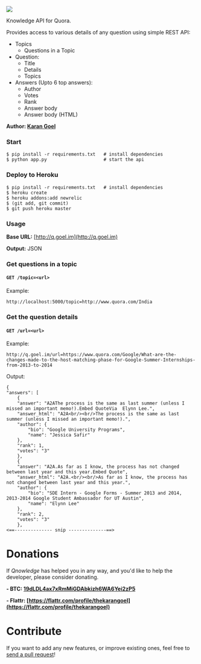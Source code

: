 [![](https://raw.github.com/karan/Qnowledge/master/logo.png)](https://github.com/karan/Qnowledge#usage)

Knowledge API for Quora.

Provides access to various details of any question using simple REST API:

- Topics
    - Questions in a Topic
- Question:
    - Title
    - Details
    - Topics
- Answers (Upto 6 top answers):
    - Author
    - Votes
    - Rank
    - Answer body
    - Answer body (HTML)

**Author: [Karan Goel](http://www.goel.im/)**

### Start

    $ pip install -r requirements.txt   # install dependencies
    $ python app.py                     # start the api

### Deploy to Heroku

    $ pip install -r requirements.txt   # install dependencies
    $ heroku create
    $ heroku addons:add newrelic
    $ (git add, git commit)
    $ git push heroku master

### Usage

**Base URL:** [http://q.goel.im](http://q.goel.im)

**Output:** JSON

### Get questions in a topic

#### `GET /topic=<url>`

Example:

`http://localhost:5000/topic=http://www.quora.com/India`

### Get the question details

#### `GET /url=<url>`

Example:

`http://q.goel.im/url=https://www.quora.com/Google/What-are-the-changes-made-to-the-host-matching-phase-for-Google-Summer-Internships-from-2013-to-2014`

Output:

    {
    "answers": [
        {
        "answer": "A2AThe process is the same as last summer (unless I missed an important memo!).Embed QuoteVia  Elynn Lee.", 
        "answer_html": "A2A<br/><br/>The process is the same as last summer (unless I missed an important memo!).", 
        "author": {
            "bio": "Google University Programs", 
            "name": "Jessica Safir"
        }, 
        "rank": 1, 
        "votes": "3"
        }, 
        {
        "answer": "A2A.As far as I know, the process has not changed between last year and this year.Embed Quote", 
        "answer_html": "A2A.<br/><br/>As far as I know, the process has not changed between last year and this year.", 
        "author": {
            "bio": "SDE Intern - Google Forms - Summer 2013 and 2014, 2013-2014 Google Student Ambassador for UT Austin", 
            "name": "Elynn Lee"
        }, 
        "rank": 2, 
        "votes": "3"
        }, 
    <==-------------- snip --------------==>

Donations
=============

If *Qnowledge* has helped you in any way, and you'd like to help the developer, please consider donating.

**- BTC: [19dLDL4ax7xRmMiGDAbkizh6WA6Yei2zP5](http://i.imgur.com/bAQgKLN.png)**

**- Flattr: [https://flattr.com/profile/thekarangoel](https://flattr.com/profile/thekarangoel)**


Contribute
========

If you want to add any new features, or improve existing ones, feel free to [send a pull request](https://github.com/karan/Qnowledge#usage)!
